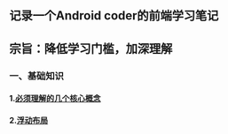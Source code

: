 ## 记录一个Android coder的前端学习笔记

## 宗旨：降低学习门槛，加深理解

### 一、基础知识

#### 1.[必须理解的几个核心概念](./doc/必须理解的几个核心概念.md)

#### 2.[浮动布局](./doc/浮动布局.md)







